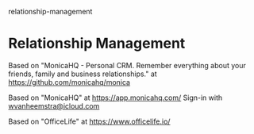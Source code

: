 relationship-management
# Relationship Management

Based on "MonicaHQ - Personal CRM. Remember everything about your friends, family and business relationships." at https://github.com/monicahq/monica

Based on "MonicaHQ" at https://app.monicahq.com/ Sign-in with wvanheemstra@icloud.com

Based on "OfficeLife" at https://www.officelife.io/

